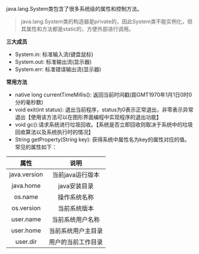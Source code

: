 java.lang.System类包含了很多系统级的属性和控制方法。

> java.lang.System类的构造器是private的，因此System类不能实例化，但其属性和方法都是static的，方便外部进行调用。
>

**三大成员**

- System.in: 标准输入流(键盘鼠标)
- System.out: 标准输出流(显示器)
- System.err: 标准错误输出流(显示器)

**常用方法**

- native long currentTimeMillis(): 返回当前时间戳(距GMT1970年1月1日0时0分的毫秒数)
- void exit(int status): 退出当前程序，status为0表示正常退出，非零表示异常退出【使用该方法可以在图形界面编程中实现程序的退出功能】
- void gc():请求系统进行垃圾回收。【系统是否立即回收则取决于系统中的垃圾回收算法以及系统执行时的情况】
- String getProperty(String key): 获得系统中属性名为key的属性对应的值。常见的属性如下：

|     属性     |        说明        |
| :----------: | :----------------: |
| java.version |  当前java运行版本  |
|  java.home  |    java安装目录    |
|   os.name   |    操作系统名称    |
|  os.version  |    当前系统版本    |
|  user.name  |  当前系统用户名称  |
|  user.home  | 当前系统用户主目录 |
|   user.dir   | 用户的当前工作目录 |